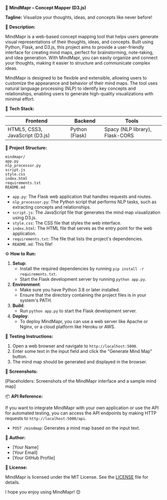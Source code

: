 🚀 **MindMapr – Concept Mapper (D3.js)**

**Tagline:** Visualize your thoughts, ideas, and concepts like never before!

📖 **Description:**

MindMapr is a web-based concept mapping tool that helps users generate visual representations of their thoughts, ideas, and concepts. Built using Python, Flask, and D3.js, this project aims to provide a user-friendly interface for creating mind maps, perfect for brainstorming, note-taking, and idea generation. With MindMapr, you can easily organize and connect your thoughts, making it easier to structure and communicate complex ideas.

MindMapr is designed to be flexible and extensible, allowing users to customize the appearance and behavior of their mind maps. The tool uses natural language processing (NLP) to identify key concepts and relationships, enabling users to generate high-quality visualizations with minimal effort.

🧰 **Tech Stack:**

| Frontend | Backend | Tools |
| --- | --- | --- |
| HTML5, CSS3, JavaScript (D3.js) | Python (Flask) | Spacy (NLP library), Flask-CORS |

📁 **Project Structure:**

```
mindmapr/
app.py
nlp_processor.py
script.js
style.css
index.html
requirements.txt
README.md
```

* `app.py`: The Flask web application that handles requests and routes.
* `nlp_processor.py`: The Python script that performs NLP tasks, such as extracting concepts and relationships.
* `script.js`: The JavaScript file that generates the mind map visualization using D3.js.
* `style.css`: The CSS file that styles the web interface.
* `index.html`: The HTML file that serves as the entry point for the web application.
* `requirements.txt`: The file that lists the project's dependencies.
* `README.md`: This file!

⚙️ **How to Run:**

1. **Setup**:
	* Install the required dependencies by running `pip install -r requirements.txt`.
	* Start the Flask development server by running `python app.py`.
2. **Environment**:
	* Make sure you have Python 3.8 or later installed.
	* Ensure that the directory containing the project files is in your system's PATH.
3. **Build**:
	* Run `python app.py` to start the Flask development server.
4. **Deploy**:
	* To deploy MindMapr, you can use a web server like Apache or Nginx, or a cloud platform like Heroku or AWS.

🧪 **Testing Instructions:**

1. Open a web browser and navigate to `http://localhost:5000`.
2. Enter some text in the input field and click the "Generate Mind Map" button.
3. The mind map should be generated and displayed in the browser.

📸 **Screenshots:**

[Placeholders: Screenshots of the MindMapr interface and a sample mind map]

📦 **API Reference:**

If you want to integrate MindMapr with your own application or use the API for automated testing, you can access the API endpoints by making HTTP requests to `http://localhost:5000/api`.

* `POST /mindmap`: Generates a mind map based on the input text.

👤 **Author:**

* [Your Name]
* [Your Email]
* [Your GitHub Profile]

📝 **License:**

MindMapr is licensed under the MIT License. See the [LICENSE](LICENSE) file for details.

I hope you enjoy using MindMapr! 😊